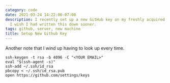 ```yaml
---
category: code
date: 2021-03-24 14:22:00-07:00
description: I recently set up a new GitHub key on my freshly acquired server - now
  I wish I had written this down sooner.
tags: github, server, new machine
title: Setup New Github Key
---
```


Another note that I wind up having to look up every time.

```
ssh-keygen -t rsa -b 4096 -C "<YOUR EMAIL>"
eval "$(ssh-agent -s)"
ssh-add ~/.ssh/id_rsa
pbcopy < ~/.ssh/id_rsa.pub
open https://github.com/settings/keys
```
